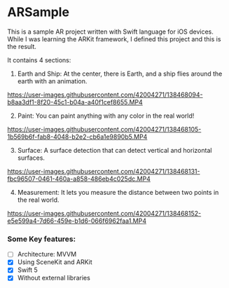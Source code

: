 # ARSample
This is a sample AR project written with Swift language for iOS devices. While I was learning the ARKit framework, I defined this project and this is the result.

It contains 4 sections:
1. Earth and Ship: At the center, there is Earth, and a ship flies around the earth with an animation.


https://user-images.githubusercontent.com/42004271/138468094-b8aa3df1-8f20-45c1-b04a-a40f1cef8655.MP4


2. Paint: You can paint anything with any color in the real world!


https://user-images.githubusercontent.com/42004271/138468105-1b569b6f-fab8-4048-b2e2-cb6a1e9890b5.MP4


3. Surface: A surface detection that can detect vertical and horizontal surfaces.


https://user-images.githubusercontent.com/42004271/138468131-fbc96507-0461-460a-a858-486eb4c025dc.MP4


4. Measurement: It lets you measure the distance between two points in the real world.


https://user-images.githubusercontent.com/42004271/138468152-e5e599a4-7d66-459e-b1d6-066f6962faa1.MP4



### Some Key features:
- [ ] Architecture: MVVM
- [X] Using SceneKit and ARKit
- [X] Swift 5
- [X] Without external libraries

